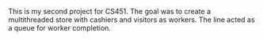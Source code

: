 This is my second project for CS451.
The goal was to create a multithreaded store with cashiers and visitors as workers.
The line acted as a queue for worker completion.
